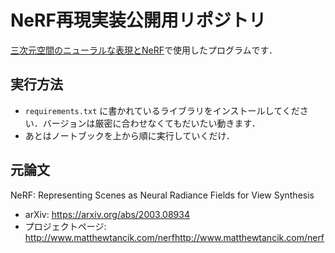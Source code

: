 # NeRF再現実装公開用リポジトリ
[三次元空間のニューラルな表現とNeRF](https://blog.albert2005.co.jp/2020/05/08/nerf/)で使用したプログラムです．

## 実行方法
- `requirements.txt` に書かれているライブラリをインストールしてください．バージョンは厳密に合わせなくてもだいたい動きます．
- あとはノートブックを上から順に実行していくだけ．

## 元論文
NeRF: Representing Scenes as Neural Radiance Fields for View Synthesis
- arXiv: https://arxiv.org/abs/2003.08934
- プロジェクトページ: http://www.matthewtancik.com/nerfhttp://www.matthewtancik.com/nerf
